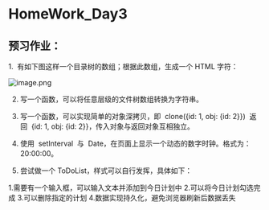 # HomeWork_Day3

## 预习作业：

1.  有如下图这样一个目录树的数组；根据此数组，生成一个 HTML 字符：

![image.png](https://i.loli.net/2021/07/08/V3M5XwkSEPKujAx.png)

2. 写一个函数，可以将任意层级的文件树数组转换为字符串。

3. 写一个函数，可以实现简单的对象深拷贝，即  clone({id: 1, obj: {id: 2}})  返回  {id: 1, obj: {id: 2}}，传入对象与返回对象互相独立。

4. 使用  setInterval  与  Date，在页面上显示一个动态的数字时钟。格式为：20:00:00。

5. 尝试做一个 ToDoList，样式可以自行发挥，具体如下：

1.需要有一个输入框，可以输入文本并添加到今日计划中 2.可以将今日计划勾选完成 3.可以删除指定的计划 4.数据实现持久化，避免浏览器刷新后数据丢失
